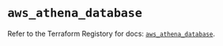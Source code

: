 # `aws_athena_database`

Refer to the Terraform Registory for docs: [`aws_athena_database`](https://registry.terraform.io/providers/hashicorp/aws/5.18.1/docs/resources/athena_database).
